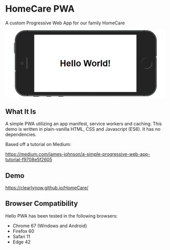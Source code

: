 # HomeCare PWA
A custom Progressive Web App for our family HomeCare

![Hello World Screenshot](./screenshot.jpg "Hello World Screenshot")

## What It Is

A simple PWA utilizing an app manifest, service workers and caching. This demo is written in plain-vanilla HTML, CSS and Javascript (ES6). It has no dependencies.

Based off a tutorial on Medium:

https://medium.com/james-johnson/a-simple-progressive-web-app-tutorial-f9708e5f2605

## Demo

https://clearlynow.github.io/HomeCare/

## Browser Compatibility

Hello PWA has been tested in the following browsers:

* Chrome 67 (Windows and Android)
* Firefox 60
* Safari 11
* Edge 42
